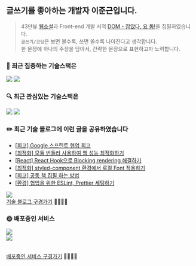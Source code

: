 <!--
**Jxxunnn/jxxunnn** is a ✨ _special_ ✨ repository because its `README.md` (this file) appears on your GitHub profile.

Here are some ideas to get you started:

- 🔭 I’m currently working on ...
- 🌱 I’m currently learning ...
- 👯 I’m looking to collaborate on ...
- 🤔 I’m looking for help with ...
- 💬 Ask me about ...
- 📫 How to reach me: ...
- 😄 Pronouns: ...
- ⚡ Fun fact: ...
-->

## 글쓰기를 좋아하는 개발자 이준근입니다.
> 43만뷰 [웹소설](https://page.kakao.com/content/54615154)과 Front-end 개발 서적 [DOM - 잡았다, 요 돔!](https://ridibooks.com/books/2773000061?_s=search&_q=%EC%9E%A1%EC%95%98%EB%8B%A4+%EC%9A%94&_rdt_sid=search&_rdt_idx=0)을 집필하였습니다.<br/>
> `글쓰기/코딩`은 보면 볼수록, 쓰면 쓸수록 나아진다고 생각합니다.<br/>
> 한 문장에 하나의 주장을 담아서, 간략한 문장으로 표현하고자 노력합니다.

### 🎯 최근 집중하는 기술스택은 
<div>
  <img src="https://img.shields.io/badge/TypeScript-blue?style=for-the-badge&logo=TypeScript&logoColor=black">
  <img src="https://img.shields.io/badge/Next.js-000000?style=for-the-badge&logo=Next.js&logoColor=white"/>
</div>

### 🔍 최근 관심있는 기술스택은 
<div>
  <img src="https://img.shields.io/badge/MySQL-4479A1?style=for-the-badge&logo=MySQL&logoColor=%2361DAFB">
  <img src="https://img.shields.io/badge/Prisma-2D3748?style=for-the-badge&logo=Prisma&logoColor=white">
</div>

### ✏️ 최근 기술 블로그에 이런 글을 공유하였습니다
- [[회고] Google 스프린트 협업 회고](https://velog.io/@jxxunnn/Google-%EC%8A%A4%ED%94%84%EB%A6%B0%ED%8A%B8-%ED%9A%8C%EA%B3%A0)
- [[최적화] 모듈 번들러 사용하여 웹 성능 최적화하기](https://velog.io/@jxxunnn/%EB%AA%A8%EB%93%88-%EB%B2%88%EB%93%A4%EB%9F%AC-%EC%82%AC%EC%9A%A9%ED%95%98%EC%97%AC-%EC%9B%B9-%EC%84%B1%EB%8A%A5-%EC%B5%9C%EC%A0%81%ED%99%94%ED%95%98%EA%B8%B0)
- [[React] React Hook으로 Blocking rendering 해결하기](https://velog.io/@jxxunnn/React-Hook%EC%9C%BC%EB%A1%9C-Blocking-rendering-%ED%95%B4%EA%B2%B0%ED%95%98%EA%B8%B0)
- [[최적화] styled-component 환경에서 로컬 Font 적용하기](https://velog.io/@jxxunnn/TypeScript-React-styled-component-%ED%99%98%EA%B2%BD%EC%97%90%EC%84%9C-%EB%A1%9C%EC%BB%AC-Font-%EC%A0%81%EC%9A%A9%ED%95%98%EA%B8%B0)
- [[회고] 공동 책 집필 하는 방법](https://velog.io/@jxxunnn/%EA%B3%B5%EB%8F%99-%EC%B1%85-%EC%A7%91%ED%95%84-%ED%95%98%EB%8A%94-%EB%B0%A9%EB%B2%95)
- [[환경] 협업을 위한 ESLint, Prettier 세팅하기](https://velog.io/@jxxunnn/%ED%98%91%EC%97%85%EC%9D%84-%EC%9C%84%ED%95%9C-ESLint-Prettier-%EC%84%B8%ED%8C%85%ED%95%98%EA%B8%B0)

<a href="https://velog.io/@jxxunnn" target="_blank"><img src="https://img.shields.io/badge/Velog-20C997?style=flat-square&logo=velog&logoColor=white"/></a><br/>
[기술 블로그 구경가기](https://velog.io/@jxxunnn)  🏃🏻‍♀️💨

### 🌞 배포중인 서비스

<div>
  <a href="https://naughty-ya.netlify.app/" target="_blank">
    <img src="https://img.shields.io/badge/Deplay-너%20T야%3F%20AI가%20판별해준다-0A040F"/>  
  </a>
</div>

<div>
  <a href="https://mbti-detective.netlify.app/" target="_blank">
     <img src="https://img.shields.io/badge/Deploy-MBTI%20명탐정%20친구의%20MBTI를%20맞춰보자-DCBC8C"/>
  </a>
</div>
<br/>

[배포중인 서비스 구경가기](https://mbti-detective.netlify.app/)  🏃🏻‍♀️💨

